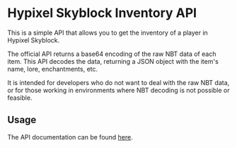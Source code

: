 # Hypixel Skyblock Inventory API

This is a simple API that allows you to get the inventory of a player in Hypixel Skyblock.

The official API returns a base64 encoding of the raw NBT data of each item. This API decodes the data, returning a JSON object with the item's name, lore, enchantments, etc.

It is intended for developers who do not want to deal with the raw NBT data, or for those working in environments where NBT decoding is not possible or feasible.

## Usage

The API documentation can be found [here](https://skyblock-inventory-api.vercel.app).
